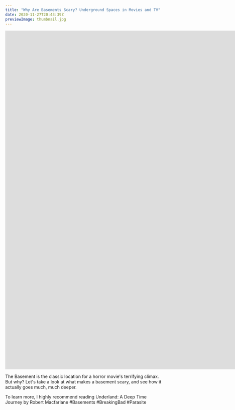 ```yaml
---
title: "Why Are Basements Scary? Underground Spaces in Movies and TV"
date: 2020-11-27T20:43:39Z
previewImage: thumbnail.jpg
---
```


<iframe width="1920" height="1080" src="https://www.youtube.com/embed/4syyPho0UEE" frameborder="0" allow="accelerometer; autoplay; clipboard-write; encrypted-media; gyroscope; picture-in-picture" allowfullscreen></iframe>

The Basement is the classic location for a horror movie's terrifying climax. But why? Let's take a look at what makes a basement scary, and see how it actually goes much, much deeper.

To learn more, I highly recommend reading Underland: A Deep Time Journey by Robert Macfarlane #Basements \#BreakingBad #Parasite